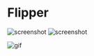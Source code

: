 # Flipper

![screenshot](https://i.imgur.com/7jNupHI.png)
![screenshot](https://i.imgur.com/jBRoxNz.png)

![gif](https://i.imgur.com/EFliuVQ.gif)
